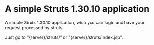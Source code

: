 #  A simple Struts 1.30.10 application

A simple Struts 1.30.10 application, wich you can login and have your request processed by struts.

Just go to "{server}/struts/" or "{server}/struts/index.jsp".

